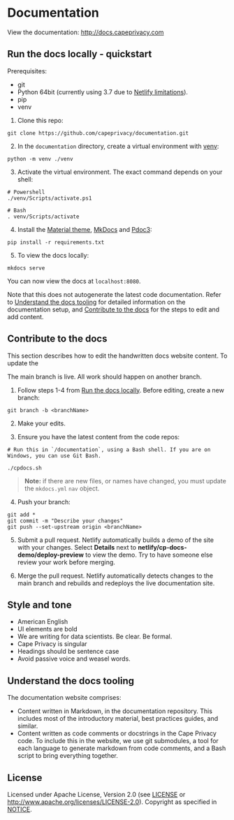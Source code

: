 # Documentation

View the documentation: http://docs.capeprivacy.com

## Run the docs locally - quickstart

Prerequisites:

* git
* Python 64bit (currently using 3.7 due to [Netlify limitations](https://github.com/netlify/build-image/blob/xenial/included_software.md)).
* pip
* venv

1. Clone this repo:

```
git clone https://github.com/capeprivacy/documentation.git
```

2. In the `documentation` directory, create a virtual environment with [venv](https://docs.python.org/3/library/venv.html#module-venv):

```
python -m venv ./venv
```

3. Activate the virtual environment. The exact command depends on your shell:

```
# Powershell
./venv/Scripts/activate.ps1

# Bash
. venv/Scripts/activate
```

4. Install the [Material theme](https://squidfunk.github.io/mkdocs-material/), [MkDocs](https://www.mkdocs.org/) and [Pdoc3](https://pdoc3.github.io/pdoc/):

```
pip install -r requirements.txt
```

5. To view the docs locally:

```
mkdocs serve
```

You can now view the docs at `localhost:8080`. 

Note that this does not autogenerate the latest code documentation. Refer to [Understand the docs tooling](#understand-the-docs-tooling) for detailed information on the documentation setup, and [Contribute to the docs](#contribute-to-the-docs) for the steps to edit and add content.

## Contribute to the docs

This section describes how to edit the handwritten docs website content. To update the 

The main branch is live. All work should happen on another branch.

1. Follow steps 1-4 from [Run the docs locally](#run-the-docs-locally). Before editing, create a new branch:

```
git branch -b <branchName>
```

2. Make your edits.

3. Ensure you have the latest content from the code repos:

```
# Run this in `/documentation`, using a Bash shell. If you are on Windows, you can use Git Bash.

./cpdocs.sh
```

> **Note:** if there are new files, or names have changed, you must update the `mkdocs.yml` `nav` object.

4. Push your branch:

```
git add *
git commit -m "Describe your changes"
git push --set-upstream origin <branchName>
```

5. Submit a pull request. Netlify automatically builds a demo of the site with your changes. Select **Details** next to **netlify/cp-docs-demo/deploy-preview** to view the demo. Try to have someone else review your work before merging.

5. Merge the pull request. Netlify automatically detects changes to the main branch and rebuilds and redeploys the live documentation site.


## Style and tone

* American English
* UI elements are bold
* We are writing for data scientists. Be clear. Be formal.
* Cape Privacy is singular
* Headings should be sentence case
* Avoid passive voice and weasel words.

## Understand the docs tooling

The documentation website comprises:

* Content written in Markdown, in the documentation repository. This includes most of the introductory material, best practices guides, and similar. 
* Content written as code comments or docstrings in the Cape Privacy code. To include this in the website, we use git submodules, a tool for each language to generate markdown from code comments, and a Bash script to bring everything together.

## License

Licensed under Apache License, Version 2.0 (see [LICENSE](./LICENSE) or http://www.apache.org/licenses/LICENSE-2.0). Copyright as specified in [NOTICE](./NOTICE).